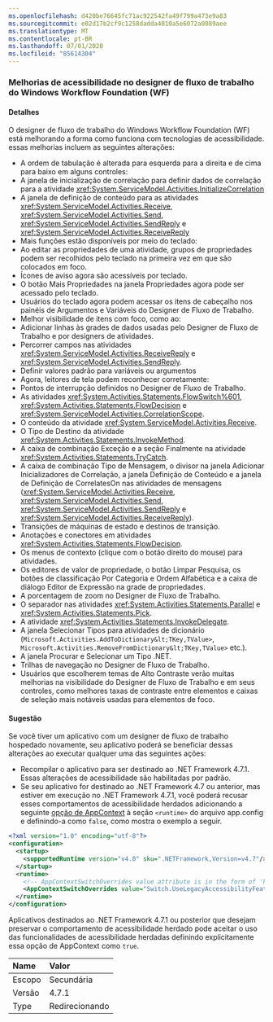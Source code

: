 ```yaml
---
ms.openlocfilehash: d420be76645fc71ac922542fa49f799a473e9a83
ms.sourcegitcommit: e02d17b2cf9c1258dadda4810a5e6072a0089aee
ms.translationtype: MT
ms.contentlocale: pt-BR
ms.lasthandoff: 07/01/2020
ms.locfileid: "85614304"
---
```

### <a name="accessibility-improvements-in-windows-workflow-foundation-wf-workflow-designer"></a>Melhorias de acessibilidade no designer de fluxo de trabalho do Windows Workflow Foundation (WF)

#### <a name="details"></a>Detalhes

O designer de fluxo de trabalho do Windows Workflow Foundation (WF) está melhorando a forma como funciona com tecnologias de acessibilidade. essas melhorias incluem as seguintes alterações:

- A ordem de tabulação é alterada para esquerda para a direita e de cima para baixo em alguns controles:
- A janela de inicialização de correlação para definir dados de correlação para a atividade <xref:System.ServiceModel.Activities.InitializeCorrelation>
- A janela de definição de conteúdo para as atividades <xref:System.ServiceModel.Activities.Receive>, <xref:System.ServiceModel.Activities.Send>, <xref:System.ServiceModel.Activities.SendReply> e <xref:System.ServiceModel.Activities.ReceiveReply>
- Mais funções estão disponíveis por meio do teclado:
- Ao editar as propriedades de uma atividade, grupos de propriedades podem ser recolhidos pelo teclado na primeira vez em que são colocados em foco.
- Ícones de aviso agora são acessíveis por teclado.
- O botão Mais Propriedades na janela Propriedades agora pode ser acessado pelo teclado.
- Usuários do teclado agora podem acessar os itens de cabeçalho nos painéis de Argumentos e Variáveis do Designer de Fluxo de Trabalho.
- Melhor visibilidade de itens com foco, como ao:
- Adicionar linhas às grades de dados usadas pelo Designer de Fluxo de Trabalho e por designers de atividades.
- Percorrer campos nas atividades <xref:System.ServiceModel.Activities.ReceiveReply> e <xref:System.ServiceModel.Activities.SendReply>.
- Definir valores padrão para variáveis ou argumentos
- Agora, leitores de tela podem reconhecer corretamente:
- Pontos de interrupção definidos no Designer de Fluxo de Trabalho.
- As atividades <xref:System.Activities.Statements.FlowSwitch%601>, <xref:System.Activities.Statements.FlowDecision> e <xref:System.ServiceModel.Activities.CorrelationScope>.
- O conteúdo da atividade <xref:System.ServiceModel.Activities.Receive>.
- O Tipo de Destino da atividade <xref:System.Activities.Statements.InvokeMethod>.
- A caixa de combinação Exceção e a seção Finalmente na atividade <xref:System.Activities.Statements.TryCatch>.
- A caixa de combinação Tipo de Mensagem, o divisor na janela Adicionar Inicializadores de Correlação, a janela Definição de Conteúdo e a janela de Definição de CorrelatesOn nas atividades de mensagens (<xref:System.ServiceModel.Activities.Receive>, <xref:System.ServiceModel.Activities.Send>, <xref:System.ServiceModel.Activities.SendReply> e <xref:System.ServiceModel.Activities.ReceiveReply>).
- Transições de máquinas de estado e destinos de transição.
- Anotações e conectores em atividades <xref:System.Activities.Statements.FlowDecision>.
- Os menus de contexto (clique com o botão direito do mouse) para atividades.
- Os editores de valor de propriedade, o botão Limpar Pesquisa, os botões de classificação Por Categoria e Ordem Alfabética e a caixa de diálogo Editor de Expressão na grade de propriedades.
- A porcentagem de zoom no Designer de Fluxo de Trabalho.
- O separador nas atividades <xref:System.Activities.Statements.Parallel> e <xref:System.Activities.Statements.Pick>.
- A atividade <xref:System.Activities.Statements.InvokeDelegate>.
- A janela Selecionar Tipos para atividades de dicionário (`Microsoft.Activities.AddToDictionary&lt;TKey,TValue>`, `Microsoft.Activities.RemoveFromDictionary&lt;TKey,TValue>` etc.).
- A janela Procurar e Selecionar um Tipo .NET.
- Trilhas de navegação no Designer de Fluxo de Trabalho.
- Usuários que escolherem temas de Alto Contraste verão muitas melhorias na visibilidade do Designer de Fluxo de Trabalho e em seus controles, como melhores taxas de contraste entre elementos e caixas de seleção mais notáveis usadas para elementos de foco.

#### <a name="suggestion"></a>Sugestão

Se você tiver um aplicativo com um designer de fluxo de trabalho hospedado novamente, seu aplicativo poderá se beneficiar dessas alterações ao executar qualquer uma das seguintes ações:

- Recompilar o aplicativo para ser destinado ao .NET Framework 4.7.1. Essas alterações de acessibilidade são habilitadas por padrão.
- Se seu aplicativo for destinado ao .NET Framework 4.7 ou anterior, mas estiver em execução no .NET Framework 4.7.1, você poderá recusar esses comportamentos de acessibilidade herdados adicionando a seguinte [opção de AppContext](~/docs/framework/configure-apps/file-schema/runtime/appcontextswitchoverrides-element.md) à seção `<runtime>` do arquivo app.config e definindo-a como `false`, como mostra o exemplo a seguir.

```xml
<?xml version="1.0" encoding="utf-8"?>
<configuration>
  <startup>
    <supportedRuntime version="v4.0" sku=".NETFramework,Version=v4.7"/>
  </startup>
  <runtime>
    <!-- AppContextSwitchOverrides value attribute is in the form of 'key1=true/false;key2=true/false  -->
    <AppContextSwitchOverrides value="Switch.UseLegacyAccessibilityFeatures=false" />
  </runtime>
</configuration>
```

Aplicativos destinados ao .NET Framework 4.7.1 ou posterior que desejam preservar o comportamento de acessibilidade herdado pode aceitar o uso das funcionalidades de acessibilidade herdadas definindo explicitamente essa opção de AppContext como `true`.

| Name    | Valor       |
|:--------|:------------|
| Escopo   | Secundária       |
| Versão | 4.7.1       |
| Type    | Redirecionando |
